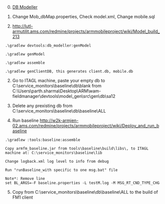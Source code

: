 0. [DB Modeller](./DBModeller.md)

1. Change Mob_dbMap.properties, Check model.xml, Change mobile.sql

2. http://lutl-armutilit.ams.com/redmine/projects/armmobileproject/wiki/Model_build_213

```
.\gradlew devtools:db_modeller:genModel

.\gradlew genModel

.\gradlew assemble

.\gradlew genClientDB, this generates client.db, mobile.db
```

2. Go to ITAGL machine, paste your empty db to C:\service_monitors\baseline\db\blank from
C:\Users\parth.sharma\Desktop\ARM\wam-fieldmanager\devtools\model_gen\src\gen\db\sa12
 
3. Delete any prexisting db from C:\service_monitors\baseline\db\baseline\ALL

4. Run baseline
http://w2k-armjen-02.ams.com/redmine/projects/armmobileproject/wiki/Deploy_and_run_baseline
```
.\gradlew :tools:baseline:assemble

Copy armfm_baseline.jar from tools\baseline\build\libs\, to ITAGL machine at: C:\service_monitors\baseline\lib

Change logback.xml log level to info from debug

Run "runBaseline_with specific to one msg.bat" file

Note*: Remove line 
set BL_ARGS=-F baseline.properties -L testM.log -M MSG_RT_CND_TYPE_CHG

```

5. Copy from C:\service_monitors\baseline\db\baseline\ALL to the build of FM1 client

